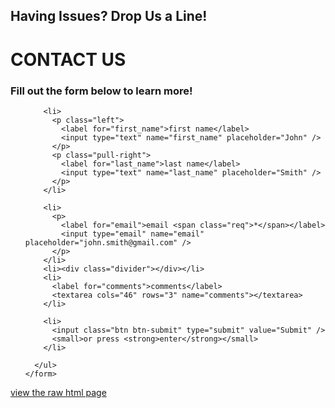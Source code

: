 ## Having Issues? Drop Us a Line!

<div class="container">
  <div class="row header">
    <h1>CONTACT US &nbsp;</h1>
    <h3>Fill out the form below to learn more!</h3>
  </div>
  <div class="row body">
    <form action="#">
      <ul>
        
        <li>
          <p class="left">
            <label for="first_name">first name</label>
            <input type="text" name="first_name" placeholder="John" />
          </p>
          <p class="pull-right">
            <label for="last_name">last name</label>
            <input type="text" name="last_name" placeholder="Smith" />      
          </p>
        </li>
        
        <li>
          <p>
            <label for="email">email <span class="req">*</span></label>
            <input type="email" name="email" placeholder="john.smith@gmail.com" />
          </p>
        </li>        
        <li><div class="divider"></div></li>
        <li>
          <label for="comments">comments</label>
          <textarea cols="46" rows="3" name="comments"></textarea>
        </li>
        
        <li>
          <input class="btn btn-submit" type="submit" value="Submit" />
          <small>or press <strong>enter</strong></small>
        </li>
        
      </ul>
    </form>  
  </div>
</div>


[view the raw html page](https://attendance-tracker.site/support.html)